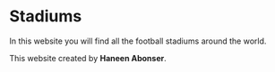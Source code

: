# Stadiums

In this website you will find all the football stadiums around the world.

This website created by **Haneen Abonser**.


